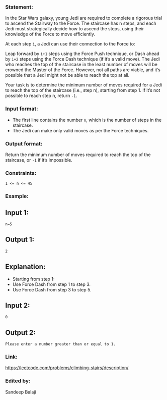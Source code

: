 ### Statement:
In the Star Wars galaxy, young Jedi are required to complete a rigorous trial to ascend the Stairway to the Force. The staircase has n steps, and each Jedi must strategically decide how to ascend the steps, using their knowledge of the Force to move efficiently.

At each step `i`, a Jedi can use their connection to the Force to:

Leap forward by `i+1` steps using the Force Push technique, or
Dash ahead by `i+2` steps using the Force Dash technique (if it’s a valid move).
The Jedi who reaches the top of the staircase in the least number of moves will be crowned the Master of the Force. However, not all paths are viable, and it’s possible that a Jedi might not be able to reach the top at all.

Your task is to determine the minimum number of moves required for a Jedi to reach the top of the staircase (i.e., step n), starting from step 1. If it’s not possible to reach step n, return `-1`.

### Input format:
- The first line contains the number `n`, which is the number of steps in the staircase.
- The Jedi can make only valid moves as per the Force techniques.

### Output format:
Return the minimum number of moves required to reach the top of the staircase, or `-1` if it’s impossible.

### Constraints:
`1 <= n <= 45`

### Example:
## Input 1:
```
n=5
```
## Output 1:
```
2
```
## Explanation:

- Starting from step 1:
- Use Force Dash from step 1 to step 3.
- Use Force Dash from step 3 to step 5.

## Input 2:
```
0
```
## Output 2:
```
Please enter a number greater than or equal to 1.
```
### Link:
https://leetcode.com/problems/climbing-stairs/description/

### Edited by:
Sandeep Balaji
